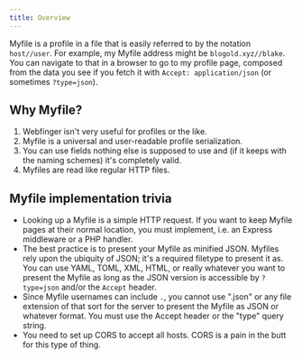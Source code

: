 ```yaml
---
title: Overview
---
```

Myfile is a profile in a file that is easily referred to by the notation `host//user`. For example, my Myfile address might be `blogold.xyz//blake`. You can navigate to that in a browser to go to my profile page, composed from the data you see if you fetch it with `Accept: application/json` (or sometimes `?type=json`).

## Why Myfile?
1. Webfinger isn't very useful for profiles or the like.
2. Myfile is a universal and user-readable profile serialization.
3. You can use fields nothing else is supposed to use and (if it keeps with the naming schemes) it's completely valid.
4. Myfiles are read like regular HTTP files.

## Myfile implementation trivia
* Looking up a Myfile is a simple HTTP request. If you want to keep Myfile pages at their normal location, you must implement, i.e. an Express middleware or a PHP handler.
* The best practice is to present your Myfile as minified JSON. Myfiles rely upon the ubiquity of JSON; it's a required filetype to present it as. You can use YAML, TOML, XML, HTML, or really whatever you want to present the Myfile as long as the JSON version is accessible by `?type=json` and/or the `Accept` header.
* Since Myfile usernames can include `.`, you cannot use ".json" or any file extension of that sort for the server to present the Myfile as JSON or whatever format. You must use the Accept header or the "type" query string.
* You need to set up CORS to accept all hosts. CORS is a pain in the butt for this type of thing.